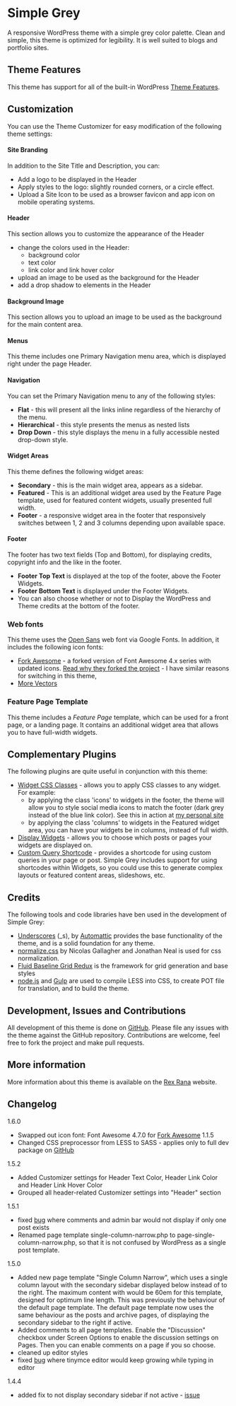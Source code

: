 Simple Grey
===========

A responsive WordPress theme with a simple grey color palette. Clean and simple, this theme is optimized for legibility. It is well suited to blogs and portfolio sites.

## Theme Features
This theme has support for all of the built-in WordPress [Theme Features](https://codex.wordpress.org/Theme_Features).

## Customization
You can use the Theme Customizer for easy modification of the following theme settings:

#### Site Branding
In addition to the Site Title and Description, you can:
- Add a logo to be displayed in the Header
- Apply styles to the logo: slightly rounded corners, or a circle effect.
- Upload a Site Icon to be used as a browser favicon and app icon on mobile operating systems.

#### Header
This section allows you to customize the appearance of the Header
- change the colors used in the Header:
  - background color
  - text color
  - link color and link hover color
- upload an image to be used as the background for the Header
- add a drop shadow to elements in the Header

#### Background Image
This section allows you to upload an image to be used as the background for the main content area.

#### Menus
This theme includes one Primary Navigation menu area, which is displayed right under the page Header.

#### Navigation
You can set the Primary Navigation menu to any of the following styles:
- **Flat** - this will present all the links inline regardless of the hierarchy of the menu.
- **Hierarchical** - this style presents the menus as nested lists
- **Drop Down** - this style displays the menu in a fully accessible nested drop-down style.

#### Widget Areas
This theme defines the following widget areas:
- **Secondary** - this is the main widget area, appears as a sidebar.
- **Featured** - This is an additional widget area used by the Feature Page template, used for featured content widgets, usually presented full width.
- **Footer** - a responsive widget area in the footer that responsively switches between 1, 2 and 3 columns depending upon available space.

#### Footer
The footer has two text fields (Top and Bottom), for displaying credits, copyright info and the like in the footer.
- **Footer Top Text** is displayed at the top of the footer, above the Footer Widgets.
- **Footer Bottom Text** is displayed under the Footer Widgets.
- You can also choose whether or not to Display the WordPress and Theme credits at the bottom of the footer.

### Web fonts
This theme uses the [Open Sans](https://fonts.google.com/specimen/Open+Sans?selection.family=Open+Sans) web font via Google Fonts. In addition, it includes the following icon fonts:
- [Fork Awesome](https://forkawesome.github.io/Fork-Awesome/) - a forked version of Font Awesome 4.x series with updated icons. [Read why they forked the project](https://forkawesome.github.io/Fork-Awesome/whats-new/) - I have similar reasons for switching in this theme,
- [More Vectors](https://github.com/peterhebert/More-Vectors-Icon-Font)

### Feature Page Template
This theme includes a *Feature Page* template, which can be used for a front page, or a landing page. It contains an additional widget area that allows you to have full-width widgets.

## Complementary Plugins
The following plugins are quite useful in conjunction with this theme:
- [Widget CSS Classes](https://en-ca.wordpress.org/plugins/widget-css-classes/) - allows you to apply CSS classes to any widget. For example:
    - by applying the class 'icons' to widgets in the footer, the theme will allow you to style social media icons to match the footer (dark grey instead of the blue link color). See this in action at [my personal site](https://peterhebert.com/)
    - by applying the class 'columns' to widgets in the Featured widget area, you can have your widgets be in columns, instead of full width.
- [Display Widgets](https://wordpress.org/plugins/display-widgets/) - allows you to choose which posts or pages your widgets are displayed on.
- [Custom Query Shortcode](https://wordpress.org/plugins/custom-query-shortcode/) - provides a shortcode for using custom queries in your page or post. Simple Grey includes support for using shortcodes within Widgets, so you could use this to generate complex layouts or featured content areas, slideshows, etc.


## Credits
The following tools and code libraries have ben used in the development of Simple Grey:

- [Underscores](http://underscores.me/) (_s), by [Automattic](http://automattic.com/) provides the base functionality of the theme, and is a solid foundation for any theme.
- [normalize.css](http://necolas.github.com/normalize.css/) by Nicolas Gallagher and Jonathan Neal is used for css normalization.
- [Fluid Baseline Grid Redux](https://github.com/peterhebert/Fluid-Baseline-Grid-Redux) is the framework for grid generation and base styles
- [node.js](https://nodejs.org/en/) and [Gulp](http://gulpjs.com/) are used to compile LESS into CSS, to create POT file for translation, and to build the theme.

## Development, Issues and Contributions
All development of this theme is done on [GitHub](https://github.com/peterhebert/simple-grey). Please file any issues with the theme against the GitHub repository. Contributions are welcome, feel free to fork the project and make pull requests.

## More information
More information about this theme is available on the [Rex Rana](https://rexrana.ca/code/simple-grey-wordpress-theme) website.

## Changelog

1.6.0
- Swapped out icon font: Font Awesome 4.7.0 for [Fork Awesome](https://forkawesome.github.io/Fork-Awesome/) 1.1.5
- Changed CSS preprocessor from LESS to SASS - applies only to full dev package on [GitHub](https://github.com/peterhebert/simple-grey)

1.5.2
- Added Customizer settings for Header Text Color, Header Link Color and Header Link Hover Color
- Grouped all header-related Customizer settings into "Header" section

1.5.1
- fixed [bug](https://github.com/peterhebert/simple-grey/issues/5) where comments and admin bar would not display if only one post exists
- Renamed page template single-column-narrow.php to page-single-column-narrow.php, so that it is not confused by WordPress as a single post template.

1.5.0
- Added new page template "Single Column Narrow", which uses a single column layout with the secondary sidebar displayed below instead of to the right. The maximum content with would be 60em for this template, designed for optimum line length. This was previously the behaviour of the default page template. The default page template now uses the same behaviour as the posts and archive pages, of displaying the secondary sidebar to the right if active.
- Added comments to all page templates. Enable the "Discussion" checkbox under Screen Options to enable the discussion settings on Pages. Then you can enable comments on a page if you so choose.
- cleaned up editor styles
- fixed [bug](https://github.com/peterhebert/simple-grey/issues/3) where tinymce editor would keep growing while typing in editor

1.4.4
- added fix to not display secondary sidebar if not active - [issue](https://github.com/peterhebert/simple-grey/issues/1)
